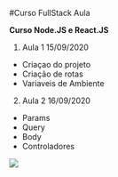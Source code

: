#Curso FullStack Aula

**Curso Node.JS e React.JS**

1. Aula 1 15/09/2020

- Criaçao do projeto
- Criação de rotas
- Variaveis de Ambiente

2. Aula 2 16/09/2020

- Params
- Query
- Body
- Controladores

![](https://upload.wikimedia.org/wikipedia/pt/thumb/c/cc/Logotipo_Vale.svg/800px-Logotipo_Vale.svg.png)
